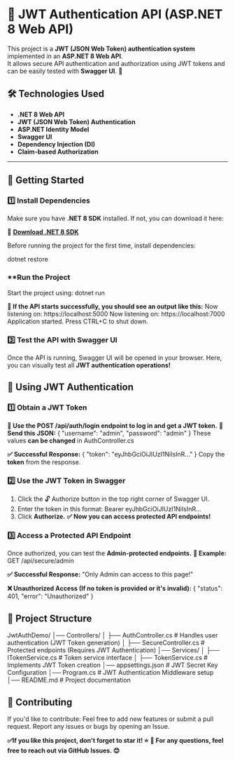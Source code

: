 # 🔐 JWT Authentication API (ASP.NET 8 Web API)

This project is a **JWT (JSON Web Token) authentication system** implemented in an **ASP.NET 8 Web API**.  
It allows secure API authentication and authorization using JWT tokens and can be easily tested with **Swagger UI**. 🚀

## 🛠️ Technologies Used
- **.NET 8 Web API**
- **JWT (JSON Web Token) Authentication**
- **ASP.NET Identity Model**
- **Swagger UI**
- **Dependency Injection (DI)**
- **Claim-based Authorization**

---

## 📌 Getting Started

### **1️⃣ Install Dependencies**
Make sure you have **.NET 8 SDK** installed. If not, you can download it here:

🔗 **[Download .NET 8 SDK](https://dotnet.microsoft.com/en-us/download/dotnet/8.0)**

Before running the project for the first time, install dependencies:

dotnet restore

### **Run the Project
Start the project using:
dotnet run

**📌 If the API starts successfully, you should see an output like this:**
Now listening on: https://localhost:5000
Now listening on: https://localhost:7000
Application started. Press CTRL+C to shut down.

### **3️⃣ Test the API with Swagger UI**
Once the API is running, Swagger UI will be opened in your browser.
Here, you can visually test all **JWT authentication operations!**

## **🔑 Using JWT Authentication**

### **1️⃣ Obtain a JWT Token**
**📌 Use the POST /api/auth/login endpoint to log in and get a JWT token.**
**📝 Send this JSON:**
{
  "username": "admin",
  "password": "admin"
}
These values **can be changed** in AuthController.cs

**✅ Successful Response:**
{
  "token": "eyJhbGciOiJIUzI1NiIsInR..."
}
Copy the **token** from the response.

### **2️⃣ Use the JWT Token in Swagger**
1. Click the 🔓 Authorize button in the top right corner of Swagger UI.
2. Enter the token in this format:
Bearer eyJhbGciOiJIUzI1NiIsInR...
3. Click **Authorize.**
**✅ Now you can access protected API endpoints!**

### **3️⃣ Access a Protected API Endpoint**
Once authorized, you can test the **Admin-protected endpoints.**
**📌 Example:** GET /api/secure/admin

**✅ Successful Response:**
"Only Admin can access to this page!"

**❌ Unauthorized Access (If no token is provided or it's invalid):**
{
    "status": 401,
    "error": "Unauthorized"
}

## **📂 Project Structure**

JwtAuthDemo/
│── Controllers/
│   ├── AuthController.cs      # Handles user authentication (JWT Token generation)
│   ├── SecureController.cs    # Protected endpoints (Requires JWT Authentication)
│── Services/
│   ├── ITokenService.cs       # Token service interface
│   ├── TokenService.cs        # Implements JWT Token creation
│── appsettings.json           # JWT Secret Key Configuration
│── Program.cs                 # JWT Authentication Middleware setup
│── README.md                  # Project documentation

## **🚀 Contributing**

If you'd like to contribute:
    Feel free to add new features or submit a pull request.
    Report any issues or bugs by opening an Issue.

**✅If you like this project, don't forget to star it! ⭐**
**📧 For any questions, feel free to reach out via GitHub Issues. 😊**
